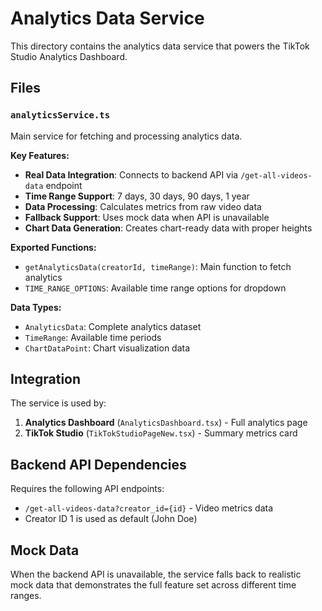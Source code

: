 # Analytics Data Service

This directory contains the analytics data service that powers the TikTok Studio Analytics Dashboard.

## Files

### `analyticsService.ts`
Main service for fetching and processing analytics data.

**Key Features:**
- **Real Data Integration**: Connects to backend API via `/get-all-videos-data` endpoint
- **Time Range Support**: 7 days, 30 days, 90 days, 1 year
- **Data Processing**: Calculates metrics from raw video data
- **Fallback Support**: Uses mock data when API is unavailable
- **Chart Data Generation**: Creates chart-ready data with proper heights

**Exported Functions:**
- `getAnalyticsData(creatorId, timeRange)`: Main function to fetch analytics
- `TIME_RANGE_OPTIONS`: Available time range options for dropdown

**Data Types:**
- `AnalyticsData`: Complete analytics dataset
- `TimeRange`: Available time periods
- `ChartDataPoint`: Chart visualization data

## Integration

The service is used by:
1. **Analytics Dashboard** (`AnalyticsDashboard.tsx`) - Full analytics page
2. **TikTok Studio** (`TikTokStudioPageNew.tsx`) - Summary metrics card

## Backend API Dependencies

Requires the following API endpoints:
- `/get-all-videos-data?creator_id={id}` - Video metrics data
- Creator ID 1 is used as default (John Doe)

## Mock Data

When the backend API is unavailable, the service falls back to realistic mock data that demonstrates the full feature set across different time ranges.